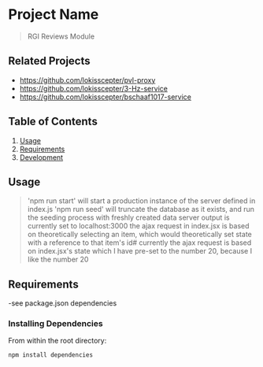 # Project Name

> RGI Reviews Module

## Related Projects

  - https://github.com/lokisscepter/pvl-proxy
  - https://github.com/lokisscepter/3-Hz-service
  - https://github.com/lokisscepter/bschaaf1017-service

## Table of Contents

1. [Usage](#Usage)
1. [Requirements](#requirements)
1. [Development](#development)

## Usage

> 'npm run start' will start a production instance of the server defined in index.js
> 'npm run seed' will truncate the database as it exists, and run the seeding process with freshly created data
> server output is currently set to localhost:3000
> the ajax request in index.jsx is based on theoretically selecting an item, which would theoretically set state with a reference to that item's id#
> currently the ajax request is based on index.jsx's state which I have pre-set to the number 20, because I like the number 20

## Requirements
-see package.json dependencies


### Installing Dependencies

From within the root directory:

```
npm install dependencies
```

